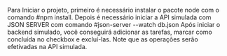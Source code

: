 Para Iniciar o projeto, primeiro é necessário instalar o pacote node com o comando #npm install.
Depois é necessário iniciar a API simulada com JSON SERVER com comando #json-server --watch db.json
Após iniciar o backend simulado, você conseguirá adicionar as tarefas, marcar como concluída no checkbox e excluí-las.
Note que as operações serão efetivadas na API simulada.
